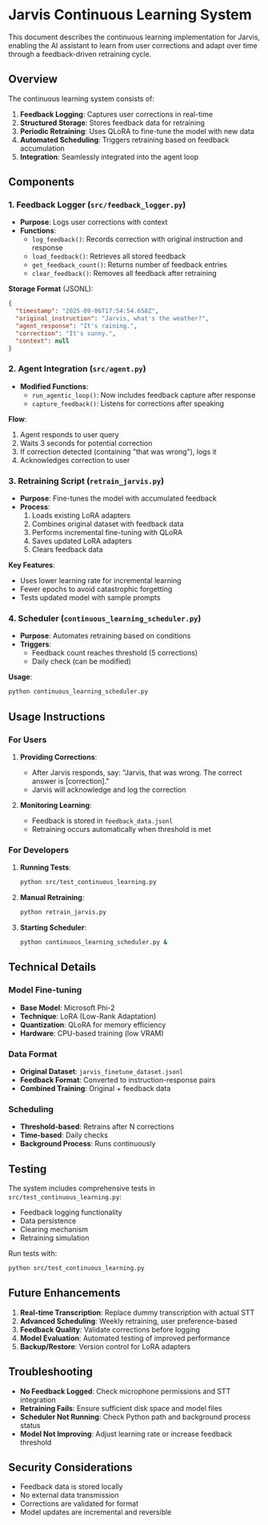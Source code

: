 # Jarvis Continuous Learning System

This document describes the continuous learning implementation for Jarvis, enabling the AI assistant to learn from user corrections and adapt over time through a feedback-driven retraining cycle.

## Overview

The continuous learning system consists of:
1. **Feedback Logging**: Captures user corrections in real-time
2. **Structured Storage**: Stores feedback data for retraining
3. **Periodic Retraining**: Uses QLoRA to fine-tune the model with new data
4. **Automated Scheduling**: Triggers retraining based on feedback accumulation
5. **Integration**: Seamlessly integrated into the agent loop

## Components

### 1. Feedback Logger (`src/feedback_logger.py`)

- **Purpose**: Logs user corrections with context
- **Functions**:
  - `log_feedback()`: Records correction with original instruction and response
  - `load_feedback()`: Retrieves all stored feedback
  - `get_feedback_count()`: Returns number of feedback entries
  - `clear_feedback()`: Removes all feedback after retraining

**Storage Format** (JSONL):
```json
{
  "timestamp": "2025-09-06T17:54:54.658Z",
  "original_instruction": "Jarvis, what's the weather?",
  "agent_response": "It's raining.",
  "correction": "It's sunny.",
  "context": null
}
```

### 2. Agent Integration (`src/agent.py`)

- **Modified Functions**:
  - `run_agentic_loop()`: Now includes feedback capture after response
  - `capture_feedback()`: Listens for corrections after speaking

**Flow**:
1. Agent responds to user query
2. Waits 3 seconds for potential correction
3. If correction detected (containing "that was wrong"), logs it
4. Acknowledges correction to user

### 3. Retraining Script (`retrain_jarvis.py`)

- **Purpose**: Fine-tunes the model with accumulated feedback
- **Process**:
  1. Loads existing LoRA adapters
  2. Combines original dataset with feedback data
  3. Performs incremental fine-tuning with QLoRA
  4. Saves updated LoRA adapters
  5. Clears feedback data

**Key Features**:
- Uses lower learning rate for incremental learning
- Fewer epochs to avoid catastrophic forgetting
- Tests updated model with sample prompts

### 4. Scheduler (`continuous_learning_scheduler.py`)

- **Purpose**: Automates retraining based on conditions
- **Triggers**:
  - Feedback count reaches threshold (5 corrections)
  - Daily check (can be modified)

**Usage**:
```bash
python continuous_learning_scheduler.py
```

## Usage Instructions

### For Users

1. **Providing Corrections**:
   - After Jarvis responds, say: "Jarvis, that was wrong. The correct answer is [correction]."
   - Jarvis will acknowledge and log the correction

2. **Monitoring Learning**:
   - Feedback is stored in `feedback_data.jsonl`
   - Retraining occurs automatically when threshold is met

### For Developers

1. **Running Tests**:
   ```bash
   python src/test_continuous_learning.py
   ```

2. **Manual Retraining**:
   ```bash
   python retrain_jarvis.py
   ```

3. **Starting Scheduler**:
   ```bash
   python continuous_learning_scheduler.py &
   ```

## Technical Details

### Model Fine-tuning

- **Base Model**: Microsoft Phi-2
- **Technique**: LoRA (Low-Rank Adaptation)
- **Quantization**: QLoRA for memory efficiency
- **Hardware**: CPU-based training (low VRAM)

### Data Format

- **Original Dataset**: `jarvis_finetune_dataset.jsonl`
- **Feedback Format**: Converted to instruction-response pairs
- **Combined Training**: Original + feedback data

### Scheduling

- **Threshold-based**: Retrains after N corrections
- **Time-based**: Daily checks
- **Background Process**: Runs continuously

## Testing

The system includes comprehensive tests in `src/test_continuous_learning.py`:

- Feedback logging functionality
- Data persistence
- Clearing mechanism
- Retraining simulation

Run tests with:
```bash
python src/test_continuous_learning.py
```

## Future Enhancements

1. **Real-time Transcription**: Replace dummy transcription with actual STT
2. **Advanced Scheduling**: Weekly retraining, user preference-based
3. **Feedback Quality**: Validate corrections before logging
4. **Model Evaluation**: Automated testing of improved performance
5. **Backup/Restore**: Version control for LoRA adapters

## Troubleshooting

- **No Feedback Logged**: Check microphone permissions and STT integration
- **Retraining Fails**: Ensure sufficient disk space and model files
- **Scheduler Not Running**: Check Python path and background process status
- **Model Not Improving**: Adjust learning rate or increase feedback threshold

## Security Considerations

- Feedback data is stored locally
- No external data transmission
- Corrections are validated for format
- Model updates are incremental and reversible